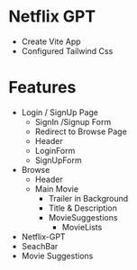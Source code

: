 # Netflix GPT
 - Create Vite App
 - Configured Tailwind Css
 
 # Features
 - Login / SignUp Page
    - SignIn /Signup Form
    - Redirect to Browse Page
    - Header
    - LoginForm
    - SignUpForm
 - Browse
   - Header
   - Main Movie
        - Trailer in Background
        - Title & Description
        - MovieSuggestions
            - MovieLists
  - Netflix-GPT
   - SeachBar
   - Movie Suggestions
   